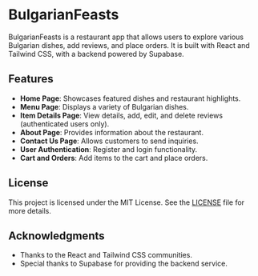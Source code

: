 # BulgarianFeasts

BulgarianFeasts is a restaurant app that allows users to explore various Bulgarian dishes, add reviews, and place orders. It is built with React and Tailwind CSS, with a backend powered by Supabase.

## Features

- **Home Page**: Showcases featured dishes and restaurant highlights.
- **Menu Page**: Displays a variety of Bulgarian dishes.
- **Item Details Page**: View details, add, edit, and delete reviews (authenticated users only).
- **About Page**: Provides information about the restaurant.
- **Contact Us Page**: Allows customers to send inquiries.
- **User Authentication**: Register and login functionality.
- **Cart and Orders**: Add items to the cart and place orders.

## License

This project is licensed under the MIT License. See the [LICENSE](LICENSE) file for more details.

## Acknowledgments

- Thanks to the React and Tailwind CSS communities.
- Special thanks to Supabase for providing the backend service.
